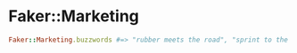 # Faker::Marketing

```ruby
Faker::Marketing.buzzwords #=> "rubber meets the road", "sprint to the finish line"
```

